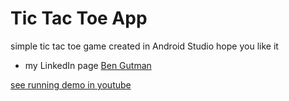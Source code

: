 # Tic Tac Toe App

simple tic tac toe game created in Android Studio 
hope you like it

* my LinkedIn page [Ben Gutman](https://www.linkedin.com/in/ben-gutman-929885200/)

[see running demo in youtube](https://www.youtube.com/watch?v=Yevi_J4nlTg)
